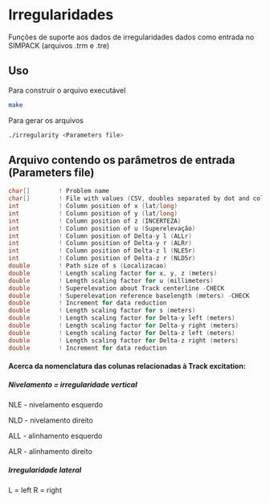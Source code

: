 # Irregularidades

Funções de suporte aos dados de irregularidades dados como entrada no SIMPACK (arquivos .trm e .tre)

## Uso

Para construir o arquivo executável
```bash
make
```

Para gerar os arquivos
```bash
./irregularity <Parameters file>
```

## Arquivo contendo os parâmetros de entrada (Parameters file)
```c
char[]        ! Problem name
char[]        ! File with values (CSV, doubles separated by dot and columns separated by commas)
int           ! Column position of x (lat/long)
int           ! Column position of y (lat/long)
int           ! Column position of z (INCERTEZA)
int           ! Column position of u (Superelevação)
int           ! Column position of Delta-y l (ALLr)
int           ! Column position of Delta-y r (ALRr)
int           ! Column position of Delta-z l (NLE5r)
int           ! Column position of Delta-z r (NLD5r)
double	      ! Path size of s (Localizacao)
double        ! Length scaling factor for x, y, z (meters)
double        ! Length scaling factor for u (millimeters)
double        ! Superelevation about Track centerline -CHECK
double        ! Superelevation reference baselength (meters) -CHECK
double        ! Increment for data reduction
double        ! Length scaling factor for s (meters)
double        ! Length scaling factor for Delta-y left (meters)
double        ! Length scaling factor for Delta-y right (meters)
double        ! Length scaling factor for Delta-z left (meters)
double        ! Length scaling factor for Delta-z right (meters)
double        ! Increment for data reduction
```

#### Acerca da nomenclatura das colunas relacionadas à Track excitation:

##### Nivelamento = irregularidade vertical

NLE - nivelamento esquerdo

NLD - nivelamento direito

ALL - alinhamento esquerdo

ALR - alinhamento direito

##### Irregularidade lateral
L = left
R = right
